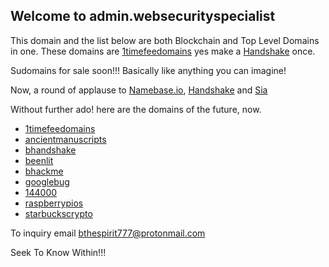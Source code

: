## Welcome to admin.websecurityspecialist 

This domain and the list below are both Blockchain and Top Level Domains in one. These domains are [1timefeedomains](home.1timefeedomains/) yes make a [Handshake](https://handshake.org/) once. 

Sudomains for sale soon!!! Basically like anything you can imagine! 

Now, a round of applause to [Namebase.io](https://namebase.io/), [Handshake](https://handshake.org/) and [Sia](https://siasky.net/)

Without further ado! here are the domains of the future, now.
- [1timefeedomains](http://home.1timefeedomains/)
- [ancientmanuscripts](http://home.ancientmanuscripts/)
- [bhandshake](http://try.bhandshake/)
- [beenlit](http://barron.beenlit/)
- [bhackme](http://home.bhackme/)
- [googlebug](http://home.googlebug/)
- [144000](http://redeemers.144000/)
- [raspberrypios](http://home.raspberrypios/)
- [starbuckscrypto](http://herenow.starbuckscrypto/)



To inquiry email [bthespirit777@protonmail.com](https://protonmail.com/)

Seek To Know Within!!!
  
